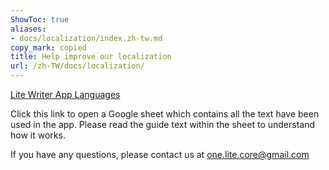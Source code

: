 ```yaml
---
ShowToc: true
aliases:
- docs/localization/index.zh-tw.md
copy_mark: copied
title: Help improve our localization
url: /zh-TW/docs/localization/
---
```


[Lite Writer App Languages](https://docs.google.com/spreadsheets/d/1zKR2g9ouGUxMY-k6v2U0_w8dzVAZb2hWTF42-fi2ZP8/edit#gid=2145029998)

Click this link to open a Google sheet which contains all the text have been used in the app. Please read the guide text within the sheet to understand how it works.

If you have any questions, please contact us at one.lite.core@gmail.com
